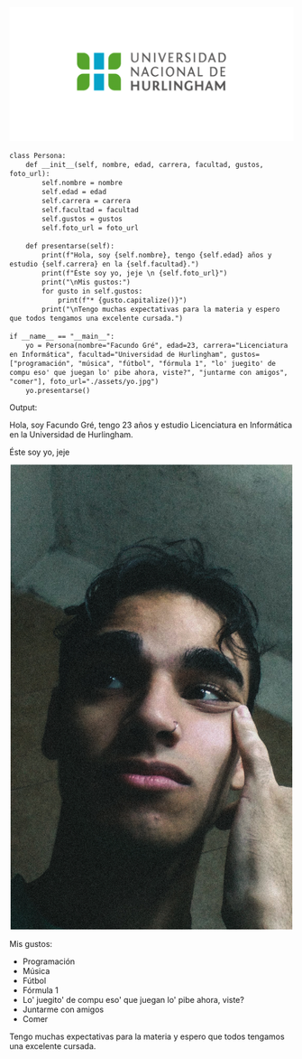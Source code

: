 ![Logo UNAHUR](./assets/UNAHUR.png)



```
class Persona:
    def __init__(self, nombre, edad, carrera, facultad, gustos, foto_url):
        self.nombre = nombre
        self.edad = edad
        self.carrera = carrera
        self.facultad = facultad
        self.gustos = gustos
        self.foto_url = foto_url

    def presentarse(self):
        print(f"Hola, soy {self.nombre}, tengo {self.edad} años y estudio {self.carrera} en la {self.facultad}.")
        print(f"Éste soy yo, jeje \n {self.foto_url}")
        print("\nMis gustos:")
        for gusto in self.gustos:
            print(f"* {gusto.capitalize()}")
        print("\nTengo muchas expectativas para la materia y espero que todos tengamos una excelente cursada.")

if __name__ == "__main__":
    yo = Persona(nombre="Facundo Gré", edad=23, carrera="Licenciatura en Informática", facultad="Universidad de Hurlingham", gustos=["programación", "música", "fútbol", "fórmula 1", "lo' juegito' de compu eso' que juegan lo' pibe ahora, viste?", "juntarme con amigos", "comer"], foto_url="./assets/yo.jpg")
    yo.presentarse()
```
Output:

Hola, soy Facundo Gré, tengo 23 años y estudio Licenciatura en Informática en la Universidad de Hurlingham.

Éste soy yo, jeje


 <p align="center">
  <img src="./assets/yo.jpg" width="500">
</p>


Mis gustos:
* Programación
* Música
* Fútbol
* Fórmula 1
* Lo' juegito' de compu eso' que juegan lo' pibe ahora, viste?
* Juntarme con amigos
* Comer

Tengo muchas expectativas para la materia y espero que todos tengamos una excelente cursada.
